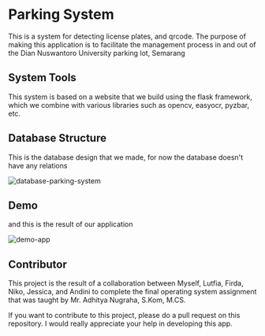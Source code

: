 # Parking System
This is a system for detecting license plates, and qrcode. The purpose of making this application is to facilitate the management process in and out of the Dian Nuswantoro University parking lot, Semarang

## System Tools
This system is based on a website that we build using the flask framework, which we combine with various libraries such as opencv, easyocr, pyzbar, etc.

## Database Structure
This is the database design that we made, for now the database doesn't have any relations

![database-parking-system](https://github.com/arifsptra/parking-system-webapp/assets/91882024/d4c6e9e2-488b-4fb2-8506-f847822d8f33)

## Demo
and this is the result of our application

![demo-app](https://user-images.githubusercontent.com/91882024/247071493-07179df0-15db-41fe-8bbf-c0251d2de181.png)

## Contributor
This project is the result of a collaboration between Myself, Lutfia, Firda, Niko, Jessica, and Andini to complete the final operating system assignment that was taught by Mr. Adhitya Nugraha, S.Kom, M.CS.

If you want to contribute to this project, please do a pull request on this repository. I would really appreciate your help in developing this app.
